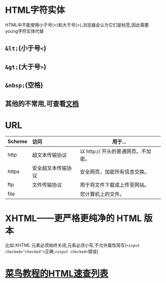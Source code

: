 # HTML字符实体
HTML中不能使用小于号(<)和大于号(>),浏览器会认为它们是标签,因此需要young字符实体代替
## `&lt;`(小于号`<`)
## `&gt;`(大于号`>`)
## `&nbsp;`(空格)
## 其他的不常用,可查看<a href='https://www.runoob.com/html/html-entities.html'>文档</a>

# URL
|Scheme	|访问	|用于...|
|-----|:-----|-----|
|http	|超文本传输协议	|以 http:// 开头的普通网页。不加密。|
|https	|安全超文本传输协议	|安全网页，加密所有信息交换。|
|ftp	|文件传输协议	|用于将文件下载或上传至网站。|
|file	 ||	您计算机上的文件。|

# XHTML——更严格更纯净的 HTML 版本
比如:XHTML 元素必须始终关闭,元素必须小写,不允许属性简写(`<input checked="checked">`正确,`<input checked>`错误)

# <a href='https://www.runoob.com/html/html-quicklist.html'>菜鸟教程的HTML速查列表</a>
